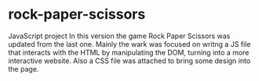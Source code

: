 # rock-paper-scissors
JavaScript project
In this version the game Rock Paper Scissors was updated from the last one.
Mainly the wark was focused on writng a JS file that interacts with the HTML by manipulating the DOM,
turning into a more interactive website.
Also a CSS file was attached to bring some design into the page.

